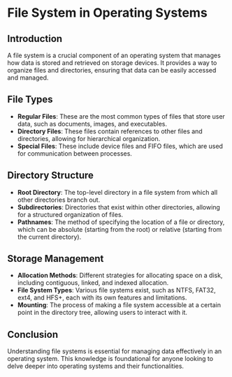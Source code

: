 # File System in Operating Systems

## Introduction
A file system is a crucial component of an operating system that manages how data is stored and retrieved on storage devices. It provides a way to organize files and directories, ensuring that data can be easily accessed and managed.

## File Types
- **Regular Files**: These are the most common types of files that store user data, such as documents, images, and executables.
- **Directory Files**: These files contain references to other files and directories, allowing for hierarchical organization.
- **Special Files**: These include device files and FIFO files, which are used for communication between processes.

## Directory Structure
- **Root Directory**: The top-level directory in a file system from which all other directories branch out.
- **Subdirectories**: Directories that exist within other directories, allowing for a structured organization of files.
- **Pathnames**: The method of specifying the location of a file or directory, which can be absolute (starting from the root) or relative (starting from the current directory).

## Storage Management
- **Allocation Methods**: Different strategies for allocating space on a disk, including contiguous, linked, and indexed allocation.
- **File System Types**: Various file systems exist, such as NTFS, FAT32, ext4, and HFS+, each with its own features and limitations.
- **Mounting**: The process of making a file system accessible at a certain point in the directory tree, allowing users to interact with it.

## Conclusion
Understanding file systems is essential for managing data effectively in an operating system. This knowledge is foundational for anyone looking to delve deeper into operating systems and their functionalities.
